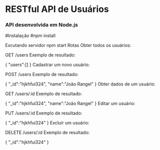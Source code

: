 <h1>RESTful API de Usuários</h1>

<h3>API desenvolvida em Node.js</h3>

#Instalação
#npm install

Excutando servidor
npm start
Rotas
Obter todos os usuários:

GET /users
Exemplo de resultado:

{
    "users":[]
}
Cadastrar um novo usuário:

POST /users
Exemplo de resultado:

{
    "_id":"hjkhfui324",
    "name":"João Rangel"
}
Obter dados de um usuário:

GET /users/:id
Exemplo de resultado:

{
    "_id":"hjkhfui324",
    "name":"João Rangel"
}
Editar um usuário:

PUT /users/:id
Exemplo de resultado:

{
    "_id":"hjkhfui324"
}
Excluir um usuário:

DELETE /users/:id
Exemplo de resultado:

{
    "_id":"hjkhfui324"
}
